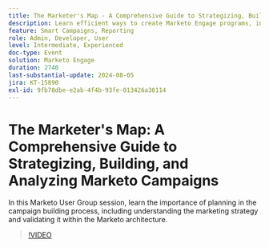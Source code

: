 ```yaml
---
title: The Marketer's Map - A Comprehensive Guide to Strategizing, Building and Analyzing Marketo Campaigns
description: Learn efficient ways to create Marketo Engage programs, including importing, cloning, and building from scratch. Customize Marketo Engage templates to meet brand standards and manage assets and period costs.
feature: Smart Campaigns, Reporting
role: Admin, Developer, User
level: Intermediate, Experienced
doc-type: Event
solution: Marketo Engage
duration: 2740
last-substantial-update: 2024-08-05
jira: KT-15890
exl-id: 9fb78dbe-e2ab-4f4b-93fe-013426a30114
---
```

# The Marketer's Map: A Comprehensive Guide to Strategizing, Building, and Analyzing Marketo Campaigns

In this Marketo User Group session, learn the importance of planning in the campaign building process, including understanding the marketing strategy and validating it within the Marketo architecture.

>[!VIDEO](https://video.tv.adobe.com/v/3432223/?learn=on)
